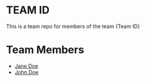 # TEAM ID
This is a team repo for members of the team {Team ID}

# Team Members
* [Jane Doe](janeDoe.md)
* [John Doe](johnDoe.md)
